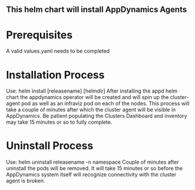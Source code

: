 ## This helm chart will install AppDynamics Agents

# Prerequisites
A valid values.yaml needs to be completed

# Installation Process
Use: helm install [releasename] [helmdir] 
After installing the appd helm chart the appdynamics operator will be created and will spin up the 
cluster-agent pod as well as an infraviz pod on each of the nodes.
This process will take a couple of minutes after which the cluster agent will be visible in AppDynamics.
Be patient populating the Clusters Dashboard and inventory may take 15 minutes or so to fully complete.

# Uninstall Process
Use: helm uninstall releasename -n namespace
Couple of minutes after uninstall the pods will be removed.
It will take 15 minutes or so before the AppDynamics system itself will recognize connectivity with the cluster agent is broken.  
